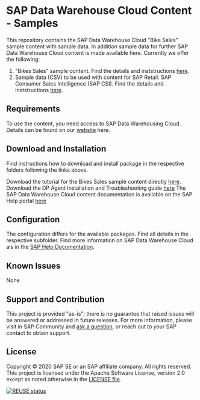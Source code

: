 # SAP Data Warehouse Cloud Content - Samples
This repository contains the SAP Data Warehouse Cloud "Bike Sales" sample content with sample data. In addition sample data for further SAP Data Warehouse Cloud content is made available here.
Currently we offer the following:
1. "Bikes Sales" sample content. Find the details and inststructions [here](Sample_Bikes_Sales_content/README.md).
2. Sample data (CSV) to be used with content for SAP Retail: SAP Consumer Sales Intelligence (SAP CSI). Find the details and inststructions [here](SAP_Retail_content_for_SAP_CSI/README.md).

## Requirements
To use the content, you need access to SAP Data Warehousing Cloud. Details can be found on our [website](https://www.sapdatawarehouse.cloud) here.

## Download and Installation
Find instructions how to download and install package in the respective folders following the links above.

Download the tutorial for the Bikes Sales sample content directly [here](https://github.com/SAP-samples/data-warehouse-cloud-content/blob/master/SAP%20Data%20Warehouse%20Cloud%20Content%20-%20Tutorial.pdf).  
Download the DP Agent Installation and Troubleshooting guide [here](https://github.com/SAP-samples/data-warehouse-cloud-content/blob/master/SAP%20Data%20Warehouse%20Cloud%20-%20DP%20Agent%20Installation%20V2.pdf)
The SAP Data Warehouse Cloud content documentation is available on the SAP Help portal [here](https://help.sap.com/doc/4b618244ad5f4fbb8423d08996f8b891/cloud/en-US/SAP_Data_Warehouse_Cloud_Content.pdf)

## Configuration
The configuration differs for the available packages. Find all details in the respective subfolder. Find more information on SAP Data Warehouse Cloud als in the [SAP Help Documentation](https://help.sap.com/viewer/product/SAP_DATA_WAREHOUSE_CLOUD/).

## Known Issues
None

## Support and Contribution
This project is provided "as-is"; there is no guarantee that raised issues will be answered or addressed in future releases.
For more information, please visit in SAP Community and [ask a question](https://answers.sap.com/questions/ask.html), or reach out to your SAP contact to obtain support.

## License
Copyright © 2020 SAP SE or an SAP affiliate company. All rights reserved. This project is licensed under the Apache Software License, version 2.0 except as noted otherwise in the [LICENSE file](/LICENSES/Apache-2.0.txt).

[![REUSE status](https://api.reuse.software/badge/github.com/SAP-samples/data-warehouse-cloud-content)](https://api.reuse.software/info/github.com/SAP-samples/data-warehouse-cloud-content)
